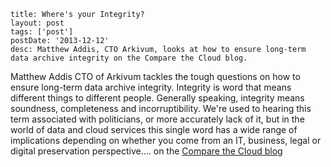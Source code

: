 ```
title: Where's your Integrity?
layout: post
tags: ['post']
postDate: '2013-12-12'
desc: Matthew Addis, CTO Arkivum, looks at how to ensure long-term data archive integrity on the Compare the Cloud blog.
```

Matthew Addis CTO of Arkivum tackles the tough questions on how to ensure long-term data archive integrity. Integrity is word that means different things to different people. Generally speaking, integrity means soundness, completeness and incorruptibility. We're used to hearing this term associated with politicians, or more accurately lack of it, but in the world of data and cloud services this single word has a wide range of implications depending on whether you come from an IT, business, legal or digital preservation perspective…. on the [Compare the Cloud blog](http://www.comparethecloud.net/9890/wheres-your-integrity/)
